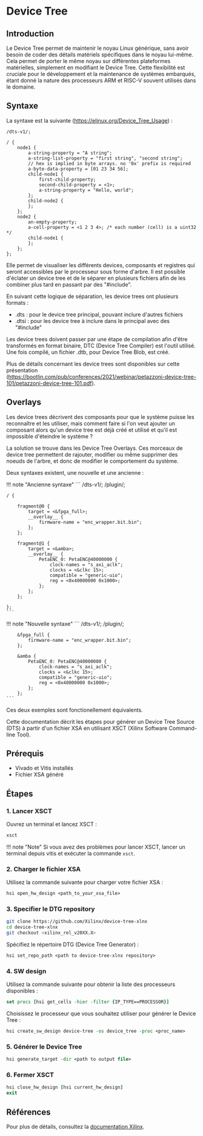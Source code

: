 # Device Tree 

## Introduction

Le Device Tree permet de maintenir le noyau Linux générique, sans avoir besoin de coder des détails matériels spécifiques dans le noyau lui-même. Cela permet de porter le même noyau sur différentes plateformes matérielles, simplement en modifiant le Device Tree. Cette flexibilité est cruciale pour le développement et la maintenance de systèmes embarqués, étant donné la nature des processeurs ARM et RISC-V souvent utilisés dans le domaine.

## Syntaxe

La syntaxe est la suivante (https://elinux.org/Device_Tree_Usage) :

```
/dts-v1/;

/ {
    node1 {
        a-string-property = "A string";
        a-string-list-property = "first string", "second string";
        // hex is implied in byte arrays. no '0x' prefix is required
        a-byte-data-property = [01 23 34 56];
        child-node1 {
            first-child-property;
            second-child-property = <1>;
            a-string-property = "Hello, world";
        };
        child-node2 {
        };
    };
    node2 {
        an-empty-property;
        a-cell-property = <1 2 3 4>; /* each number (cell) is a uint32 */
        child-node1 {
        };
    };
};
```

Elle permet de visualiser les différents devices, composants et registres qui seront accessibles par le processeur sous forme d'arbre.
Il est possible d'éclater un device tree et de le séparer en plusieurs fichiers afin de les combiner plus tard en passant par des "#include". 

En suivant cette logique de séparation, les device trees ont plusieurs formats :
- .dts : pour le device tree principal, pouvant inclure d'autres fichiers
- .dtsi : pour les device tree à inclure dans le principal avec des "#include"

Les device trees doivent passer par une étape de compilation afin d'être transformés en format binaire, DTC (Device Tree Compiler) est l'outil utilisé.
Une fois compilé, un fichier .dtb, pour Device Tree Blob, est créé.

Plus de détails concernant les device trees sont disponibles sur cette présentation (https://bootlin.com/pub/conferences/2021/webinar/petazzoni-device-tree-101/petazzoni-device-tree-101.pdf).

## Overlays

Les device trees décrivent des composants pour que le système puisse les reconnaître et les utiliser, mais comment faire si l'on veut ajouter un composant alors qu'un device tree est déjà créé et utilisé et qu'il est impossible d'éteindre le système ?

La solution se trouve dans les Device Tree Overlays. Ces morceaux de device tree permettent de rajouter, modifier ou même supprimer des noeuds de l'arbre, et donc de modifier le comportement du système.

Deux syntaxes existent, une nouvelle et une ancienne :

!!! note "Ancienne syntaxe"
    ```
    /dts-v1/;
    /plugin/;

    / {

        fragment@0 {
            target = <&fpga_full>;
            __overlay__ {
                firmware-name = "enc_wrapper.bit.bin";
            };
        };

        fragment@1 {
            target = <&amba>;
            __overlay__ {
                PetaENC_0: PetaENC@40000000 {
                    clock-names = "s_axi_aclk";
                    clocks = <&clkc 15>;
                    compatible = "generic-uio";
                    reg = <0x40000000 0x1000>;
                };
            };
        };

    };
    ```

!!! note "Nouvelle syntaxe"
    ```
    /dts-v1/;
    /plugin/;

        &fpga_full {
            firmware-name = "enc_wrapper.bit.bin";
        };

        &amba {
            PetaENC_0: PetaENC@40000000 {
                clock-names = "s_axi_aclk";
                clocks = <&clkc 15>;
                compatible = "generic-uio";
                reg = <0x40000000 0x1000>;
            };
        };
    ```

Ces deux exemples sont fonctionellement équivalents.

Cette documentation décrit les étapes pour générer un Device Tree Source (DTS) à partir d'un fichier XSA en utilisant XSCT (Xilinx Software Command-line Tool).

## Prérequis

- Vivado et Vitis installés
- Fichier XSA généré

## Étapes

### 1. Lancer XSCT

Ouvrez un terminal et lancez XSCT :

```bash
xsct
```

!!! note "Note"
    Si vous avez des problèmes pour lancer XSCT, lancer un terminal depuis vitis et exécuter la commande `xsct`.

### 2. Charger le fichier XSA

Utilisez la commande suivante pour charger votre fichier XSA :

```tcl
hsi open_hw_design <path_to_your_xsa_file>
```

### 3. Specifier le DTG repository


```bash
git clone https://github.com/Xilinx/device-tree-xlnx
cd device-tree-xlnx
git checkout <xilinx_rel_v20XX.X>
```

Spécifiez le répertoire DTG (Device Tree Generator) :
```tcl
hsi set_repo_path <path to device-tree-xlnx repository>
```

### 4. SW design

Utilisez la commande suivante pour obtenir la liste des processeurs disponibles :

```tcl
set procs [hsi get_cells -hier -filter {IP_TYPE==PROCESSOR}]
```

Choisissez le processeur que vous souhaitez utiliser pour générer le Device Tree :
```tcl
hsi create_sw_design device-tree -os device_tree -proc <proc_name>
```

### 5. Générer le Device Tree

```tcl
hsi generate_target -dir <path to output file>
```

### 6. Fermer XSCT

```tcl
hsi close_hw_design [hsi current_hw_design]
exit
```

## Références

Pour plus de détails, consultez la [documentation Xilinx](https://xilinx-wiki.atlassian.net/wiki/spaces/A/pages/18842279/Build+Device+Tree+Blob).